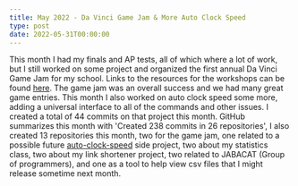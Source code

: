 ```yaml
---
title: May 2022 - Da Vinci Game Jam & More Auto Clock Speed
type: post
date: 2022-05-31T00:00:00
---
```


This month I had my finals and AP tests, all of which where a lot of work, but I still worked on some project and organized the first annual Da Vinci Game Jam for my school. Links to the resources for the workshops can be found [here](https://jr0.org/events/dv-game-jam-2022/). The game jam was an overall success and we had many great game entries. This month I also worked on auto clock speed some more, adding a universal interface to all of the commands and other issues. I created a total of 44 commits on that project this month. GitHub summarizes this month with 'Created 238 commits in 26 repositories', I also created 13 repositories this month, two for the game jam, one related to a possible future [auto-clock-speed](https://github.com/JakeRoggenbuck/auto-clock-speed) side project, two about my statistics class, two about my link shortener project, two related to JABACAT (Group of programmers), and one as a tool to help view csv files that I might release sometime next month.
